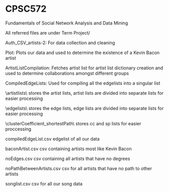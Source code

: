 # CPSC572
Fundamentals of Social Network Analysis and Data Mining

All referred files are under Term Project/



Auth_CSV_artists-2: For data collection and cleaning

Plot: Plots our data and used to determine the existence of a Kevin Bacon artist

ArtistListCompilation: Fetches artist list for artist list dictionary creation and used to determine collaborations amongst different groups

CompiledEdgeLists: Used for compiling all the edgelists into a singular list


\artistlists\ stores the artist lists, artist lists are divided into separate lists for easier processing

\edgelists\ stores the edge lists, edge lists are divided into separate lists for easier processing

\clusterCoefficient_shortestPath\ stores cc and sp lists for easier proccessing

compiledEdgeList.csv edgelist of all our data

baconArtist.csv csv containing artists most like Kevin Bacon

noEdges.csv csv containing all artists that have no degrees

noPathBetweenArtists.csv csv for all artists that have no path to other artists

songlist.csv csv for all our song data

